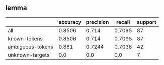 
## lemma

|                  | accuracy | precision | recall | support |
|------------------|----------|-----------|--------|---------|
| all              | 0.8506   | 0.714     | 0.7095 | 87      |
| known-tokens     | 0.8506   | 0.714     | 0.7095 | 87      |
| ambiguous-tokens | 0.881    | 0.7244    | 0.7038 | 42      |
| unknown-targets  | 0.0      | 0.0       | 0.0    | 7       |

